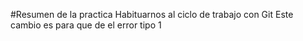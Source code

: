 #Resumen de la practica
Habituarnos al ciclo de trabajo con Git
Este cambio es para que de el error tipo 1
